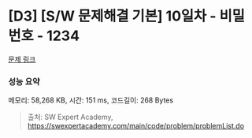 # [D3] [S/W 문제해결 기본] 10일차 - 비밀번호 - 1234 

[문제 링크](https://swexpertacademy.com/main/code/problem/problemDetail.do?contestProbId=AV14_DEKAJcCFAYD) 

### 성능 요약

메모리: 58,268 KB, 시간: 151 ms, 코드길이: 268 Bytes



> 출처: SW Expert Academy, https://swexpertacademy.com/main/code/problem/problemList.do